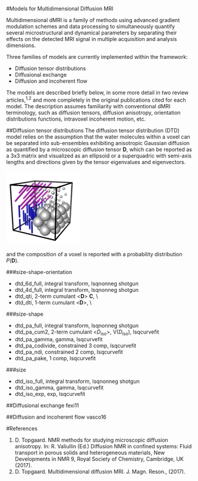 #Models for Multidimensional Diffusion MRI

Multidimensional dMRI is a family of methods using advanced gradient modulation schemes and data processing to simultaneously quantify several microstructural and dynamical parameters by separating their effects on the detected MRI signal in multiple acquisition and analysis dimensions.

Three families of models are currently implemented within the framework:
* Diffusion tensor distributions
* Diffusional exchange
* Diffusion and incoherent flow

The models are described briefly below, in some more detail in two review articles,<sup>1,2</sup> and more completely in the original publications cited for each model. The description assumes familiarity with conventional dMRI terminology, such as diffusion tensors, diffusion anisotropy, orientation distributions functions, intravoxel incoherent motion, etc.

##Diffusion tensor distributions
The diffusion tensor distribution (DTD) model relies on the assumption that the water molecules within a voxel can be separated into sub-ensembles exhibiting anisotropic Gaussian diffusion as quantified by a microscopic diffusion tensor **D**, which can be reported as a 3x3 matrix and visualized as an ellipsoid or a superquadric with semi-axis lengths and directions given by the tensor eigenvalues and eigenvectors.   

![Image](DTD_2Spheres2Sticks.png)

and the composition of a voxel is reported with a probability distribution _P_(**D**).

###size-shape-orientation 
* dtd_6d_full, integral transform, lsqnonneg shotgun
* dtd_4d_full, integral transform, lsqnonneg shotgun
* dtd_qti, 2-term cumulant <**D**> **C**, \
* dtd_dti, 1-term cumulant <**D**>, \

###size-shape
* dtd_pa_full, integral transform, lsqnonneg shotgun
* dtd_pa_cum2, 2-term cumulant <_D_<sub>iso</sub>>, V(_D_<sub>iso</sub>), lsqcurvefit
* dtd_pa_gamma, gamma, lsqcurvefit
* dtd_pa_codivide, constrained 3 comp, lsqcurvefit
* dtd_pa_ndi, constrained 2 comp, lsqcurvefit
* dtd_pa_pake, 1 comp, lsqcurvefit

###size
* dtd_iso_full, integral transform, lsqnonneg shotgun
* dtd_iso_gamma, gamma, lsqcurvefit
* dtd_iso_exp, exp, lsqcurvefit


##Diffusional exchange
fexi11

##Diffusion and incoherent flow
vasco16

#References
1. D. Topgaard. NMR methods for studying microscopic diffusion anisotropy. In: R. Valiullin (Ed.) Diffusion NMR in confined systems: Fluid transport in porous solids and heterogeneous materials, New Developments in NMR 9, Royal Society of Chemistry, Cambridge, UK (2017).
2. D. Topgaard. Multidimensional diffusion MRI. J. Magn. Reson.,  (2017).

